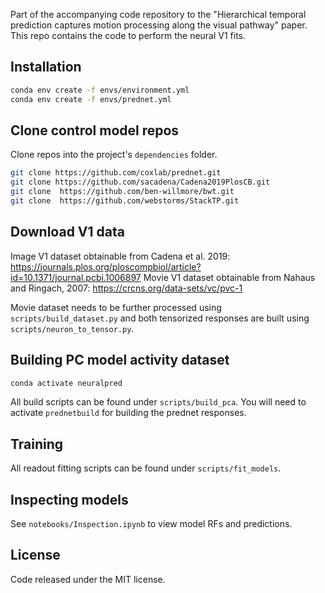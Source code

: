 Part of the accompanying code repository to the "Hierarchical temporal prediction captures motion processing along the visual pathway" paper. This repo contains the code to perform the neural V1 fits.

## Installation
```bash
conda env create -f envs/environment.yml
conda env create -f envs/prednet.yml
```

## Clone control model repos
Clone repos into the project's ```dependencies``` folder.
```bash
git clone https://github.com/coxlab/prednet.git
git clone https://github.com/sacadena/Cadena2019PlosCB.git
git clone  https://github.com/ben-willmore/bwt.git
git clone  https://github.com/webstorms/StackTP.git
```

## Download V1 data
Image V1 dataset obtainable from Cadena et al. 2019: https://journals.plos.org/ploscompbiol/article?id=10.1371/journal.pcbi.1006897
Movie V1 dataset obtainable from Nahaus and Ringach, 2007: https://crcns.org/data-sets/vc/pvc-1

Movie dataset needs to be further processed using ```scripts/build_dataset.py``` and both tensorized responses are built using ```scripts/neuron_to_tensor.py```.

## Building PC model activity dataset
```bash
conda activate neuralpred
```
All build scripts can be found under ```scripts/build_pca```. You will need to activate ```prednetbuild``` for building the prednet responses.

## Training
All readout fitting scripts can be found under ```scripts/fit_models```.

## Inspecting models
See ```notebooks/Inspection.ipynb``` to view model RFs and predictions.

## License
Code released under the MIT license.